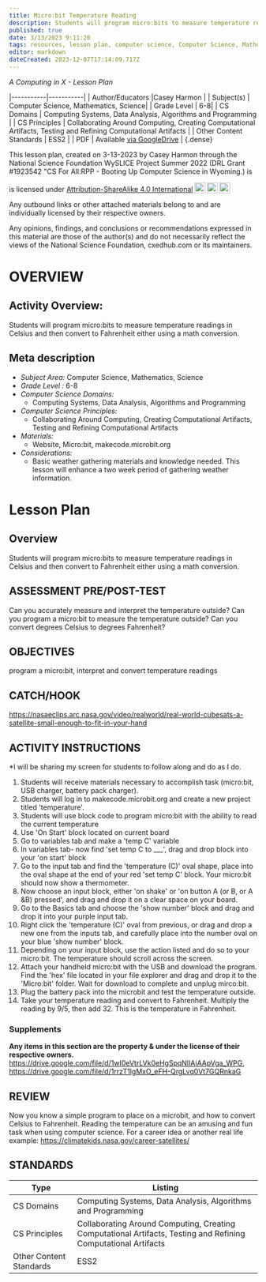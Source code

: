 ```yaml
---
title: Micro:bit Temperature Reading
description: Students will program micro:bits to measure temperature readings in Celsius and then convert to Fahrenheit either using a math conversion.
published: true
date: 3/13/2023 9:11:20
tags: resources, lesson plan, computer science, Computer Science, Mathematics, Science 
editor: markdown
dateCreated: 2023-12-07T17:14:09.717Z
---
```

*A Computing in X - Lesson Plan*

|-----------|-----------|
| Author/Educators |Casey Harmon |
| Subject(s) | Computer Science, Mathematics, Science|
| Grade Level | 6-8|
| CS Domains | Computing Systems, Data Analysis, Algorithms and Programming |
| CS Principles | Collaborating Around Computing, Creating Computational Artifacts, Testing and Refining Computational Artifacts |
| Other Content Standards | ESS2 | 
| PDF | Available [via GoogleDrive](https://drive.google.com/open?id=1nL04MKkAHYLsObfysxvyNrtk1owFyfJI) |
{.dense}






This lesson plan, created on 3-13-2023 by Casey Harmon through the National Science Foundation WySLICE Project Summer 2022 (DRL Grant #1923542 "CS For All:RPP - Booting Up Computer Science in Wyoming.) is  <p xmlns:cc="http://creativecommons.org/ns#" >  is licensed under <a href="http://creativecommons.org/licenses/by-sa/4.0/?ref=chooser-v1" target="_blank" rel="license noopener noreferrer" style="display:inline-block;">Attribution-ShareAlike 4.0 International<img style="height:22px!important;margin-left:3px;vertical-align:text-bottom;" src="https://mirrors.creativecommons.org/presskit/icons/cc.svg?ref=chooser-v1"><img style="height:22px!important;margin-left:3px;vertical-align:text-bottom;" src="https://mirrors.creativecommons.org/presskit/icons/by.svg?ref=chooser-v1"><img style="height:22px!important;margin-left:3px;vertical-align:text-bottom;" src="https://mirrors.creativecommons.org/presskit/icons/sa.svg?ref=chooser-v1"></a></p>


Any outbound links or other attached materials belong to and are individually licensed by their respective owners. 


Any opinions, findings, and conclusions or recommendations expressed in this material are those of the author(s) and do not necessarily reflect the views of the National Science Foundation, cxedhub.com or its maintainers.


# OVERVIEW
## Activity Overview:  
Students will program micro:bits to measure temperature readings in Celsius and then convert to Fahrenheit either using a math conversion.
## Meta description
+ *Subject Area:* Computer Science, Mathematics, Science 
+ *Grade Level :* 6-8 
+ *Computer Science Domains:*
   + Computing Systems, Data Analysis, Algorithms and Programming
+ *Computer Science Principles:*
   + Collaborating Around Computing, Creating Computational Artifacts, Testing and Refining Computational Artifacts
+ *Materials:* 
   + Website, Micro:bit, makecode.microbit.org
+ *Considerations:*
   + Basic weather gathering materials and knowledge needed. This lesson will enhance a two week period of gathering weather information.


# Lesson Plan
## Overview
Students will program micro:bits to measure temperature readings in Celsius and then convert to Fahrenheit either using a math conversion.
## ASSESSMENT PRE/POST-TEST
Can you accurately measure and interpret the temperature outside?
Can you program a micro:bit to measure the temperature outside?
Can you convert degrees Celsius to degrees Fahrenheit?
## OBJECTIVES
program a micro:bit, interpret and convert temperature readings


## CATCH/HOOK
https://nasaeclips.arc.nasa.gov/video/realworld/real-world-cubesats-a-satellite-small-enough-to-fit-in-your-hand


## ACTIVITY INSTRUCTIONS
*I will be sharing my screen for students to follow along and do as I do.


1. Students will receive materials necessary to accomplish task (micro:bit, USB charger, battery pack charger).
2. Students will log in to makecode.microbit.org and create a new project titled 'temperature'.
3. Students will use block code to program micro:bit with the ability to read the current temperature
4. Use 'On Start' block located on current board
5. Go to variables tab and make a 'temp C' variable
6. In variables tab- now find 'set temp C to ___', drag and drop block into your 'on start' block
7. Go to the input tab and find the 'temperature (C)' oval shape, place into the oval shape at the end of your red 'set temp C' block. Your micro:bit should now show a thermometer.
8. Now choose an input block, either 'on shake' or 'on button A (or B, or A &B) pressed', and drag and drop it on a clear space on your board.
9. Go to the Basics tab and choose the 'show number' block and drag and drop it into your purple input tab.
10. Right click the 'temperature (C)' oval from previous, or drag and drop a new one from the inputs tab, and carefully place into the number oval on your blue 'show number' block. 
11. Depending on your input block, use the action listed and do so to your micro:bit. The temperature should scroll across the screen.
12. Attach your handheld micro:bit with the USB and download the program. Find the 'hex' file located in your file explorer and drag and drop it to the 'Micro:bit' folder. Wait for download to complete and unplug mirco:bit.
13. Plug the battery pack into the microbit and test the temperature outside.
14. Take your temperature reading and convert to Fahrenheit. Multiply the reading by 9/5, then add 32. This is the temperature in Fahrenheit.


### Supplements
**Any items in this section are the property & under the license of their respective owners.**
https://drive.google.com/file/d/1wI0eVtrLVk0eHgSpqNlIAiAApVga_WPG, https://drive.google.com/file/d/1rrzT1lgMxO_eFH-QrgLvq0Vt7GQRnkaG




## REVIEW
Now you know a simple program to place on a microbit, and how to convert Celsius to Fahrenheit. Reading the temperature can be an amusing and fun task when using computer science. 
For a career idea or another real life example:  https://climatekids.nasa.gov/career-satellites/
## STANDARDS        
| Type | Listing | 
|-----------|-----------|
| CS Domains  | Computing Systems, Data Analysis, Algorithms and Programming|
| CS Principles   | Collaborating Around Computing, Creating Computational Artifacts, Testing and Refining Computational Artifacts|
| Other Content Standards | ESS2  |